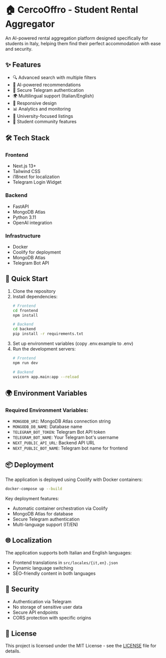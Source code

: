 # 🏠 CercoOffro - Student Rental Aggregator

An AI-powered rental aggregation platform designed specifically for students in Italy, helping them find their perfect accommodation with ease and security.

## ✨ Features

- 🔍 Advanced search with multiple filters
- 🤖 AI-powered recommendations
- 🔐 Secure Telegram authentication
- 🌍 Multilingual support (Italian/English)
- 📱 Responsive design
- 📊 Analytics and monitoring
- 🏫 University-focused listings
- 🤝 Student community features

## 🛠 Tech Stack

### Frontend
- Next.js 13+
- Tailwind CSS
- i18next for localization
- Telegram Login Widget

### Backend
- FastAPI
- MongoDB Atlas
- Python 3.11
- OpenAI integration

### Infrastructure
- Docker
- Coolify for deployment
- MongoDB Atlas
- Telegram Bot API

## 🚀 Quick Start

1. Clone the repository
2. Install dependencies:
   ```bash
   # Frontend
   cd frontend
   npm install

   # Backend
   cd backend
   pip install -r requirements.txt
   ```
3. Set up environment variables (copy .env.example to .env)
4. Run the development servers:
   ```bash
   # Frontend
   npm run dev

   # Backend
   uvicorn app.main:app --reload
   ```

## 🌍 Environment Variables

### Required Environment Variables:
- `MONGODB_URI`: MongoDB Atlas connection string
- `MONGODB_DB_NAME`: Database name
- `TELEGRAM_BOT_TOKEN`: Telegram Bot API token
- `TELEGRAM_BOT_NAME`: Your Telegram bot's username
- `NEXT_PUBLIC_API_URL`: Backend API URL
- `NEXT_PUBLIC_BOT_NAME`: Telegram bot name for frontend

## 📦 Deployment

The application is deployed using Coolify with Docker containers:

```bash
docker-compose up --build
```

Key deployment features:
- Automatic container orchestration via Coolify
- MongoDB Atlas for database
- Secure Telegram authentication
- Multi-language support (IT/EN)

## 🌐 Localization

The application supports both Italian and English languages:
- Frontend translations in `src/locales/{it,en}.json`
- Dynamic language switching
- SEO-friendly content in both languages

## 🔐 Security

- Authentication via Telegram
- No storage of sensitive user data
- Secure API endpoints
- CORS protection with specific origins

## 📝 License

This project is licensed under the MIT License - see the [LICENSE](LICENSE) file for details.
